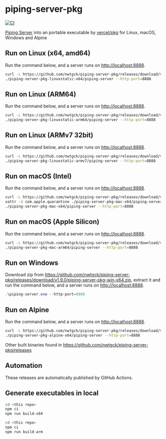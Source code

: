 # piping-server-pkg
[![CI](https://github.com/nwtgck/piping-server-pkg/actions/workflows/ci.yml/badge.svg)](https://github.com/nwtgck/piping-server-pkg/actions/workflows/ci.yml)

[Piping Server](https://github.com/nwtgck/piping-server) into an portable executable by [vercel/pkg](https://github.com/vercel/pkg) for Linux, macOS, Windows and Alpine

## Run on Linux (x64, amd64)

Run the command below, and a server runs on <http://localhost:8888>.

```bash
curl -L https://github.com/nwtgck/piping-server-pkg/releases/download/v1.9.0/piping-server-pkg-linuxstatic-x64.tar.gz | tar xzvf -
./piping-server-pkg-linuxstatic-x64/piping-server --http-port=8888
```

## Run on Linux (ARM64)

Run the command below, and a server runs on <http://localhost:8888>.

```bash
curl -L https://github.com/nwtgck/piping-server-pkg/releases/download/v1.9.0/piping-server-pkg-linuxstatic-arm64.tar.gz | tar xzvf -
./piping-server-pkg-linuxstatic-arm64/piping-server --http-port=8888
```

## Run on Linux (ARMv7 32bit)

Run the command below, and a server runs on <http://localhost:8888>.

```bash
curl -L https://github.com/nwtgck/piping-server-pkg/releases/download/v1.9.0/piping-server-pkg-linuxstatic-armv7.tar.gz | tar xzvf -
./piping-server-pkg-linuxstatic-armv7/piping-server --http-port=8888
```


## Run on macOS (Intel)

Run the command below, and a server runs on <http://localhost:8888>.

```bash
curl -L https://github.com/nwtgck/piping-server-pkg/releases/download/v1.9.0/piping-server-pkg-mac-x64.tar.gz | tar xzvf -
xattr -d com.apple.quarantine ./piping-server-pkg-mac-x64/piping-server
./piping-server-pkg-mac-x64/piping-server --http-port=8888
```

## Run on macOS (Apple Silicon)

Run the command below, and a server runs on <http://localhost:8888>.

```bash
curl -L https://github.com/nwtgck/piping-server-pkg/releases/download/v1.9.0/piping-server-pkg-mac-arm64.tar.gz | tar xzvf -
./piping-server-pkg-mac-arm64/piping-server --http-port=8888
```

## Run on Windows

Download zip from <https://github.com/nwtgck/piping-server-pkg/releases/download/v1.9.0/piping-server-pkg-win-x64.zip>, extract it and run the command below, and a server runs on <http://localhost:8888>.

```ps1
.\piping-server.exe --http-port=8888
```

## Run on Alpine

Run the command below, and a server runs on <http://localhost:8888>.

```bash
curl -L https://github.com/nwtgck/piping-server-pkg/releases/download/v1.9.0/piping-server-pkg-alpine-x64.tar.gz | tar xzvf -
./piping-server-pkg-alpine-x64/piping-server --http-port=8888
```

Other built binaries found in <https://github.com/nwtgck/piping-server-pkg/releases> 

## Automation

These releases are automatically published by GitHub Actions.

## Generate executables in local

```bash
cd <this repo>
npm ci
npm run build-x64
```

```bash
cd <this repo>
npm ci
npm run build-arm
```
